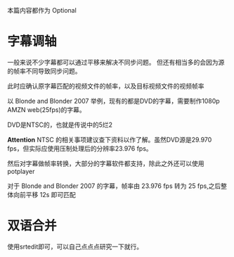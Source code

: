 本篇内容都作为 Optional
# 字幕调轴
一般来说不少字幕都可以通过平移来解决不同步问题。
但还有相当多的会因为源的帧率不同导致同步问题。

此时应确认原字幕匹配的视频文件的帧率，以及目标视频文件的视频帧率

以 Blonde and Blonder 2007 举例，现有的都是DVD的字幕，需要制作1080p AMZN web(25fps)的字幕。

DVD是NTSC的，也就是传说中的5烂2

**Attention** NTSC 的相关事项建议查下资料以作了解。虽然DVD源是29.970 fps，但实际应使用压制处理后的分辨率23.976 fps。

然后对字幕做帧率转换，大部分的字幕软件都支持，除此之外还可以使用potplayer

对于 Blonde and Blonder 2007 的字幕，帧率由 23.976 fps 转为 25 fps,之后整体向前平移 12s 即可匹配

# 双语合并
使用srtedit即可，可以自己点点点研究一下就行。